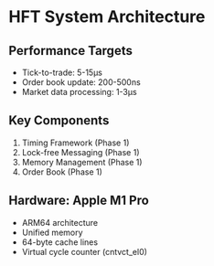 # HFT System Architecture

## Performance Targets
- Tick-to-trade: 5-15μs
- Order book update: 200-500ns
- Market data processing: 1-3μs

## Key Components
1. Timing Framework (Phase 1)
2. Lock-free Messaging (Phase 1)
3. Memory Management (Phase 1)
4. Order Book (Phase 1)

## Hardware: Apple M1 Pro
- ARM64 architecture
- Unified memory
- 64-byte cache lines
- Virtual cycle counter (cntvct_el0)

